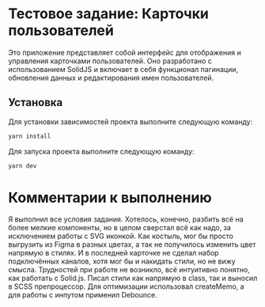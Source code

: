 # Тестовое задание: Карточки пользователей

Это приложение представляет собой интерфейс для отображения и управления карточками пользователей. Оно разработано с использованием SolidJS и включает в себя функционал пагинации, обновления данных и редактирования имен пользователей.

## Установка

Для установки зависимостей проекта выполните следующую команду:

```bash
yarn install
```

Для запуска проекта выполните следующую команду:

```bash
yarn dev
```

# Комментарии к выполнению

Я выполнил все условия задания. Хотелось, конечно, разбить всё на более мелкие компоненты, но в целом сверстал всё как надо, за исключением работы с SVG иконкой. Как костыль, мог бы просто выгрузить из Figma в разных цветах, а так не получилось изменить цвет напрямую в стилях. И в последней карточке не сделал набор подключённых каналов, хотя мог бы и накидать стили, но не вижу смысла.
Трудностей при работе не возникло, всё интуитивно понятно, как работать с Solid.js.
Писал стили как напрямую в class, так и выносил в SCSS препроцессор. Для оптимизации использовал createMemo, а для работы с инпутом применил Debounce.